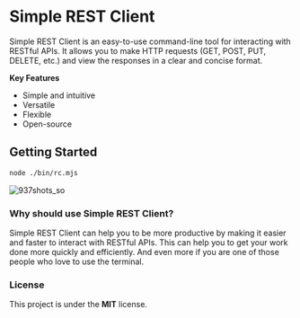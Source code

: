 # Simple REST Client

Simple REST Client is an easy-to-use command-line tool for interacting with RESTful APIs. It allows you to make HTTP requests (GET, POST, PUT, DELETE, etc.) and view the responses in a clear and concise format.

**Key Features**

- Simple and intuitive
- Versatile
- Flexible
- Open-source

## Getting Started

```sh
node ./bin/rc.mjs
```

![937shots_so](https://github.com/castrogarciajs/rc/assets/116913262/086be33b-ff61-4a8a-abb3-5e9b508df758)

### Why should use Simple REST Client?

Simple REST Client can help you to be more productive by making it easier and faster to interact with RESTful APIs. This can help you to get your work done more quickly and efficiently. And even more if you are one of those people who love to use the terminal.

### License

This project is under the **MIT** license.
